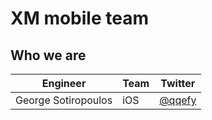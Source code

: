 # XM mobile team

## Who we are

| Engineer              | Team      | Twitter                                       |
| --------------------- | --------- | --------------------------------------------- |
| George Sotiropoulos   | iOS       | [@qqefy](https://twitter.com/qqefy)           |
